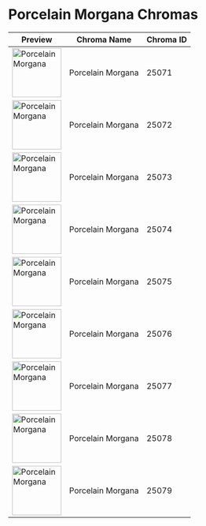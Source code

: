 # Porcelain Morgana Chromas

| Preview | Chroma Name | Chroma ID |
|---|---|---|
| <img src='https://raw.communitydragon.org/latest/plugins/rcp-be-lol-game-data/global/default/v1/champion-chroma-images/25/25071.png' alt='Porcelain Morgana' width='100'> | Porcelain Morgana | 25071 |
| <img src='https://raw.communitydragon.org/latest/plugins/rcp-be-lol-game-data/global/default/v1/champion-chroma-images/25/25072.png' alt='Porcelain Morgana' width='100'> | Porcelain Morgana | 25072 |
| <img src='https://raw.communitydragon.org/latest/plugins/rcp-be-lol-game-data/global/default/v1/champion-chroma-images/25/25073.png' alt='Porcelain Morgana' width='100'> | Porcelain Morgana | 25073 |
| <img src='https://raw.communitydragon.org/latest/plugins/rcp-be-lol-game-data/global/default/v1/champion-chroma-images/25/25074.png' alt='Porcelain Morgana' width='100'> | Porcelain Morgana | 25074 |
| <img src='https://raw.communitydragon.org/latest/plugins/rcp-be-lol-game-data/global/default/v1/champion-chroma-images/25/25075.png' alt='Porcelain Morgana' width='100'> | Porcelain Morgana | 25075 |
| <img src='https://raw.communitydragon.org/latest/plugins/rcp-be-lol-game-data/global/default/v1/champion-chroma-images/25/25076.png' alt='Porcelain Morgana' width='100'> | Porcelain Morgana | 25076 |
| <img src='https://raw.communitydragon.org/latest/plugins/rcp-be-lol-game-data/global/default/v1/champion-chroma-images/25/25077.png' alt='Porcelain Morgana' width='100'> | Porcelain Morgana | 25077 |
| <img src='https://raw.communitydragon.org/latest/plugins/rcp-be-lol-game-data/global/default/v1/champion-chroma-images/25/25078.png' alt='Porcelain Morgana' width='100'> | Porcelain Morgana | 25078 |
| <img src='https://raw.communitydragon.org/latest/plugins/rcp-be-lol-game-data/global/default/v1/champion-chroma-images/25/25079.png' alt='Porcelain Morgana' width='100'> | Porcelain Morgana | 25079 |
